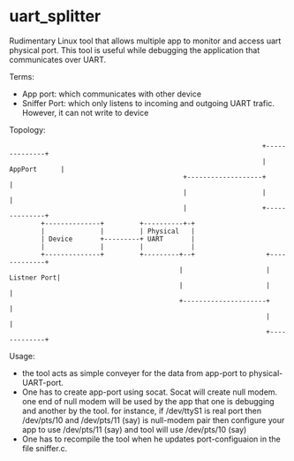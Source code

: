 # uart_splitter
Rudimentary Linux tool that allows multiple app to monitor and access uart physical port. This tool is useful while debugging the application that communicates over UART.


Terms:

 - App port: which communicates with other device
 - Sniffer Port: which only listens to incoming and outgoing UART trafic. However, it can not write to device

Topology:
```
                                                                +--------------+
                                                                | AppPort      |
                                            +-------------------+              |
                                            |                   |              |
                                            |                   +--------------+
        +--------------+         +----------+-+                                 
        |              |         | Physical   |                                 
        | Device       +---------+ UART       |                                 
        |              |         |            |                                 
        +--------------+         +---------+--+                  +-------------+
                                           |                     | Listner Port|
                                           |                     |             |
                                           +---------------------+             |
                                                                 |             |
                                                                 +-------------+
```

Usage:

 - the tool acts as simple conveyer for the data from app-port to physical-UART-port.
 - One has to create app-port using socat. Socat will create null modem. one end of null modem will be used by the app that one is debugging and another by the tool.
   for instance, if /dev/ttyS1 is real port then /dev/pts/10 and /dev/pts/11 (say) is null-modem pair then configure your app to use /dev/pts/11 (say) and tool will use /dev/pts/10 (say)
 - One has to recompile the tool when he updates port-configuaion in the file sniffer.c.


